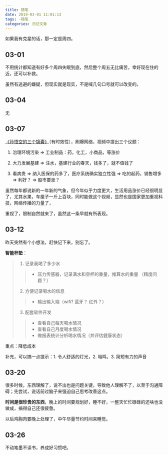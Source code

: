 ```yaml
---
title: 随笔
date: 2019-03-01 11:01:13
tags: -随笔
categories: 日记文章
---
```


如果我有克星的话，那一定是周四。

<!-- more -->

## 03-01

不用统计都知道有好多个周四失眠到底，然后整个周五无比痛苦，幸好现在住的近，还可以补救。

虽然有逃避的嫌疑，但现实就是现实，不是喊几句口号就可以改变的。

## 03-04

无

## 03-07

[《孙悟空的三个锦囊》](http://news.cctv.com/2019/03/06/VIDElxYQaKX2fE9g0eYmWfeB190306.shtml)（有时效性），刷爆网络，视频中提出三个议题：

1. 治理环境污染 => 工业制品：药，化工，小商品，等涨价

2. 大力发展基建 => 注水，基建行业的春天，钱多了，就不值钱了

3. 看病贵 => 纳入医保的药多了，医疗系统确实独立性强 => 吃的起药，销售增多=> 利好？ => 股市要涨？

虽然每年都说新的一年新的气象，但今年似乎力度更大，生活用品涨价已经很明显了，尤其水果，车厘子一斤上百块，同时能做这个视频，显然也是国家更加重视科技，网络传播的力量了，

重视了，限制自然就来了，虽然这一条早就有所表现。

## 03-12

昨天突然有个小想法，赶快记下来，别忘了。

**智能杯垫**：

> 1. 记录我喝了多少水
>> * 压力传感器，记录满水和空杯的重量，推算水的重量 （精度问题？）
> 2. 方便记录喝水的信息
>> * 输出输入端（wifi? 蓝牙？ 红外？）
> 3. 配套软件开发
>> * 查看自己每天喝水情况
>> * 查看自己月度喝水情况
>> * 做报表统计分析喝水情况（并评估健康状态）

重点：降低成本

补充，可以搞一点提示：1. 令人舒适的灯光，2. 嗡鸣，3. 简短有力的声音

## 03-20

很多时候，东西理解了，说不出也是问题关键，导致他人理解不了，以至于沟通障碍；先尝试，说话前过脑子来强迫自己思考改善这点。

**时间是很珍贵的东西**，晚上的时间要规划好，睡不好，一整天忙忙碌碌的还啥也没做成，搞得自己还很疲惫。

以后鸡胸肉要晚上处理了，中午尽量节约时间来睡觉。

## 03-26

不动笔墨不读书，养成好习惯吧。